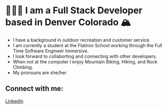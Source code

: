 # 👩🏼‍💻 I am a Full Stack Developer based in Denver Colorado 🏔
* I have a background in outdoor recreation and customer service. 
* I am currently a student at the Flatiron School working through the Full Time Software Engineer Immersive. 
* I look forward to collaborting and connecting with other developers. 
* When not at the computer I enjoy Mountain Biking, Hiking, and Rock Climbing. 
* My pronouns are she/her 

## Connect with me: 
[LinkedIn](https://www.linkedin.com/in/jennifer-a-grenier/)


